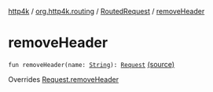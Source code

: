 [http4k](../../index.md) / [org.http4k.routing](../index.md) / [RoutedRequest](index.md) / [removeHeader](./remove-header.md)

# removeHeader

`fun removeHeader(name: `[`String`](https://kotlinlang.org/api/latest/jvm/stdlib/kotlin/-string/index.html)`): `[`Request`](../../org.http4k.core/-request/index.md) [(source)](https://github.com/http4k/http4k/blob/master/http4k-core/src/main/kotlin/org/http4k/routing/routing.kt#L125)

Overrides [Request.removeHeader](../../org.http4k.core/-request/remove-header.md)

